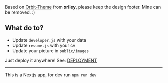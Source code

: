 Based on [Orbit-Theme](https://github.com/xriley/Orbit-Theme) from **xriley**, please keep the design footer. Mine can be removed. :)

## What do to?
- Update `developer.js` with your data
- Update `resume.js` with your cv
- Update your picture in `public/images`

Just deploy it anywhere! See: [DEPLOYMENT](./DEPLOYMENT.md)

-----

This is a Nextjs app, for dev run `npm run dev`

